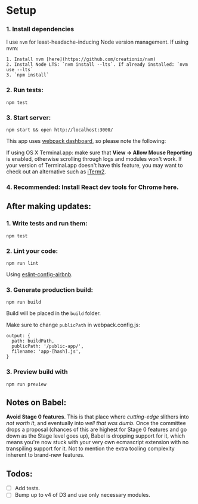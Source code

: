 # Setup
### 1. Install dependencies
I use `nvm` for least-headache-inducing Node version management. If using nvm:

    1. Install nvm [here](https://github.com/creationix/nvm)
    2. Install Node LTS: `nvm install --lts`. If already installed: `nvm use --lts`
    3. `npm install`

### 2. Run tests:
```
npm test
```

### 3. Start server:
```
npm start && open http://localhost:3000/
```

This app uses [webpack dashboard](https://github.com/FormidableLabs/webpack-dashboard), so please note the following:

If using OS X Terminal.app: make sure that **View → Allow Mouse Reporting** is enabled, otherwise scrolling through logs and modules won't work. If your version of Terminal.app doesn't have this feature, you may want to check out an alternative such as [iTerm2](https://www.iterm2.com/).

### 4. Recommended: Install React dev tools for Chrome here.


## After making updates:

### 1. Write tests and run them:
```
npm test
```
### 2. Lint your code:
```
npm run lint
```
Using [eslint-config-airbnb](https://www.npmjs.com/package/eslint-config-airbnb).
### 3. Generate production build:
```
npm run build
```
Build will be placed in the `build` folder.

Make sure to change `publicPath` in webpack.config.js:
```
output: {
  path: buildPath,
  publicPath: '/public-app/',
  filename: 'app-[hash].js',
}
```
### 3. Preview build with
```
npm run preview
```

## Notes on Babel:
**Avoid Stage 0 features**. This is that place where *cutting-edge* slithers into *not worth it*,
and eventually into *well that was dumb*. Once the committee drops a proposal (chances of this are highest for
Stage 0 features and go down as the Stage level goes up), Babel is dropping support for it, which means
you're now stuck with your very own ecmascript extension with no transpiling support for it. Not to mention
the extra tooling complexity inherent to brand-new features.


## Todos:
- [ ] Add tests.
- [ ] Bump up to v4 of D3 and use only necessary modules.